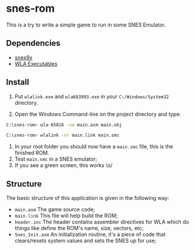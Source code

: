 # snes-rom
This is a try to write a simple game to run in some SNES Emulator.

## Dependencies
- [snes9x](http://www.mediafire.com/?io0aok7857twdop)
- [WLA Executables](http://www.mediafire.com/?t0x21wi3htiko19)

## Install
1. Put `wlalink.exe` and `wla683993.exe` in your `C:/Windows/System32` directory.

1. Open the Windows Command-line on the project directory and type:
```sh
C:\snes-rom> wla-65816 -vo main.asm main.obj
```
```sh
C:\snes-rom> wlalink -vr main.link main.smc
```

1. In your root folder you should now have a `main.smc` file, this is the finished ROM.
1. Test `main.smc` in a SNES emulator;
1. If you see a green screen, this works \o/

## Structure
The basic structure of this application is given in the following way:

- `main.asm` The game source code;
- `main.link` This file will help build the ROM;
- `header.inc` The header contains assembler directives for WLA which do things like define the ROM's name, size, vectors, etc;
- `Snes_Init.asm` An initialization routine, it's a piece of code that clears/resets system values and sets the SNES up for use;

